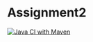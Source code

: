 # Assignment2
[![Java CI with Maven](https://github.com/lazza89/Assignment-2/actions/workflows/main.yml/badge.svg)](https://github.com/lazza89/Assignment-2/actions/workflows/main.yml)

